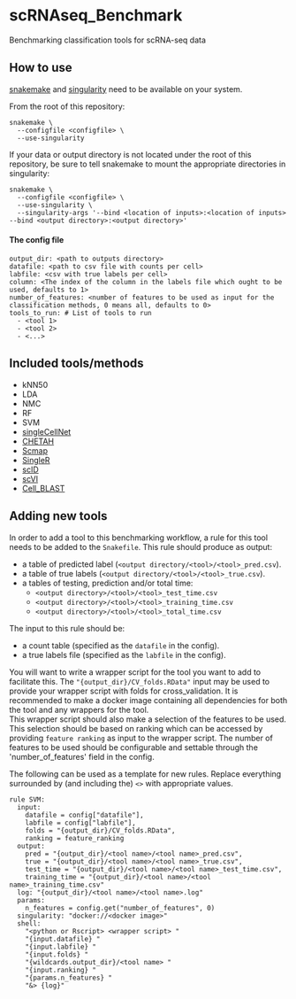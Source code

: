 # scRNAseq_Benchmark
Benchmarking classification tools for scRNA-seq data

## How to use
[snakemake](https://snakemake.readthedocs.io/en/stable/index.html) and
[singularity](https://www.sylabs.io/docs/) need to be available on your system.

From the root of this repository:
```
snakemake \
  --configfile <configfile> \
  --use-singularity
```

If your data or output directory is not located under the root of this
repository, be sure to tell snakemake to mount the appropriate directories
in singularity:
```
snakemake \
  --configfile <configfile> \
  --use-singularity \
  --singularity-args '--bind <location of inputs>:<location of inputs> --bind <output directory>:<output directory>'
```

#### The config file
```YML
output_dir: <path to outputs directory>
datafile: <path to csv file with counts per cell>
labfile: <csv with true labels per cell>
column: <The index of the column in the labels file which ought to be used, defaults to 1>
number_of_features: <number of features to be used as input for the classification methods, 0 means all, defaults to 0>
tools_to_run: # List of tools to run
  - <tool 1>
  - <tool 2>
  - <...>

```
<!-- TODO explain these input files -->

## Included tools/methods
- kNN50
- LDA
- NMC
- RF
- SVM
- [singleCellNet](https://github.com/pcahan1/singleCellNet)
- [CHETAH](https://github.com/jdekanter/CHETAH)
- [Scmap]()
- [SingleR]()
- [scID]()
- [scVI]()
- [Cell_BLAST]()

## Adding new tools
In order to add a tool to this benchmarking workflow, a rule for this tool
needs to be added to the `Snakefile`. This rule should produce as output:
- a table of predicted label (`<output directory/<tool>/<tool>_pred.csv`).
- a table of true labels (`<output directory/<tool>/<tool>_true.csv`).
- a tables of testing, prediction and/or total time:
  - `<output directory>/<tool>/<tool>_test_time.csv`
  - `<output directory>/<tool>/<tool>_training_time.csv`
  - `<output directory>/<tool>/<tool>_total_time.csv`

The input to this rule should be:
- a count table (specified as the `datafile` in the config).
- a true labels file (specified as the `labfile` in the config).

You will want to write a wrapper script for the tool you want to
add to facilitate this. The `"{output_dir}/CV_folds.RData"` input may be
used to provide your wrapper script with folds for cross_validation.
It is recommended to make a docker image containing all dependencies for both
the tool and any wrappers for the tool.  
This wrapper script should also make a selection of the features to be used.
This selection should be based on ranking which can be accessed by providing
`feature ranking` as input to the wrapper script. The number of features to be
used should be configurable and settable through the 'number_of_features' field
in the config.

The following can be used as a template for new rules. Replace everything
surrounded by (and including the) `<>` with appropriate values.
```
rule SVM:
  input:
    datafile = config["datafile"],
    labfile = config["labfile"],
    folds = "{output_dir}/CV_folds.RData",
    ranking = feature_ranking
  output:
    pred = "{output_dir}/<tool name>/<tool name>_pred.csv",
    true = "{output_dir}/<tool name>/<tool name>_true.csv",
    test_time = "{output_dir}/<tool name>/<tool name>_test_time.csv",
    training_time = "{output_dir}/<tool name>/<tool name>_training_time.csv"
  log: "{output_dir}/<tool name>/<tool name>.log"
  params:
    n_features = config.get("number_of_features", 0)
  singularity: "docker://<docker image>"
  shell:
    "<python or Rscript> <wrapper script> "
    "{input.datafile} "
    "{input.labfile} "
    "{input.folds} "
    "{wildcards.output_dir}/<tool name> "
    "{input.ranking} "
    "{params.n_features} "
    "&> {log}"
```

